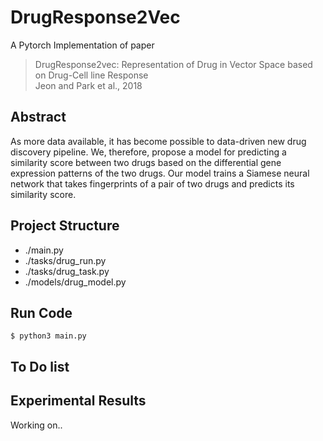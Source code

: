 # DrugResponse2Vec
A Pytorch Implementation of paper
> DrugResponse2vec: Representation of Drug in Vector Space based on Drug-Cell line Response <br>
> Jeon and Park et al., 2018

## Abstract
As more data available, it has become possible to data-driven new drug discovery pipeline. We, therefore, propose a model for predicting a similarity score between two drugs based on the differential gene expression patterns of the two drugs. Our model trains a Siamese neural network that takes fingerprints of a pair of two drugs and predicts its similarity score.

## Project Structure
* ./main.py
* ./tasks/drug_run.py
* ./tasks/drug_task.py
* ./models/drug_model.py

## Run Code
```
$ python3 main.py
```

## To Do list

## Experimental Results
Working on..
